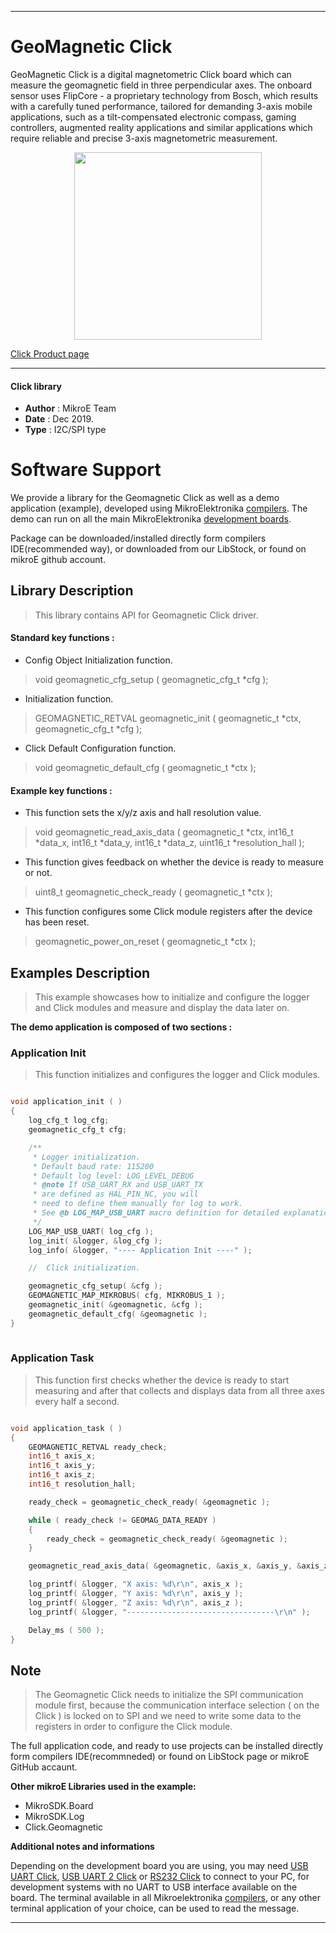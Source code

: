 

---
# GeoMagnetic Click

GeoMagnetic Click is a digital magnetometric Click board which can measure the geomagnetic field in three perpendicular axes. The onboard sensor uses FlipCore - a proprietary technology from Bosch, which results with a carefully tuned performance, tailored for demanding 3-axis mobile applications, such as a tilt-compensated electronic compass, gaming controllers, augmented reality applications and similar applications which require reliable and precise 3-axis magnetometric measurement.

<p align="center">
  <img src="https://download.mikroe.com/images/click_for_ide/geomagnetic_click.png" height=300px>
</p>

[Click Product page](https://www.mikroe.com/geomagnetic-click)

---


#### Click library 

- **Author**        : MikroE Team
- **Date**          : Dec 2019.
- **Type**          : I2C/SPI type


# Software Support

We provide a library for the Geomagnetic Click 
as well as a demo application (example), developed using MikroElektronika 
[compilers](https://shop.mikroe.com/compilers). 
The demo can run on all the main MikroElektronika [development boards](https://shop.mikroe.com/development-boards).

Package can be downloaded/installed directly form compilers IDE(recommended way), or downloaded from our LibStock, or found on mikroE github account. 

## Library Description

> This library contains API for Geomagnetic Click driver.

#### Standard key functions :

- Config Object Initialization function.
> void geomagnetic_cfg_setup ( geomagnetic_cfg_t *cfg ); 
 
- Initialization function.
> GEOMAGNETIC_RETVAL geomagnetic_init ( geomagnetic_t *ctx, geomagnetic_cfg_t *cfg );

- Click Default Configuration function.
> void geomagnetic_default_cfg ( geomagnetic_t *ctx );


#### Example key functions :

- This function sets the x/y/z axis and hall resolution value.
> void geomagnetic_read_axis_data ( geomagnetic_t *ctx, int16_t *data_x, int16_t *data_y, 
  int16_t *data_z, uint16_t *resolution_hall );
 
- This function gives feedback on whether the device is ready to measure or not.
> uint8_t geomagnetic_check_ready ( geomagnetic_t *ctx );

- This function configures some Click module registers after the device has been reset.
> geomagnetic_power_on_reset ( geomagnetic_t *ctx );

## Examples Description

> This example showcases how to initialize and configure the logger and Click modules and
  measure and display the data later on. 

**The demo application is composed of two sections :**

### Application Init 

> This function initializes and configures the logger and Click modules. 

```c

void application_init ( )
{
    log_cfg_t log_cfg;
    geomagnetic_cfg_t cfg;

    /** 
     * Logger initialization.
     * Default baud rate: 115200
     * Default log level: LOG_LEVEL_DEBUG
     * @note If USB_UART_RX and USB_UART_TX 
     * are defined as HAL_PIN_NC, you will 
     * need to define them manually for log to work. 
     * See @b LOG_MAP_USB_UART macro definition for detailed explanation.
     */
    LOG_MAP_USB_UART( log_cfg );
    log_init( &logger, &log_cfg );
    log_info( &logger, "---- Application Init ----" );

    //  Click initialization.

    geomagnetic_cfg_setup( &cfg );
    GEOMAGNETIC_MAP_MIKROBUS( cfg, MIKROBUS_1 );
    geomagnetic_init( &geomagnetic, &cfg );
    geomagnetic_default_cfg( &geomagnetic );
}
  
```

### Application Task

> This function first checks whether the device is ready to start measuring and after that
  collects and displays data from all three axes every half a second. 

```c

void application_task ( )
{
    GEOMAGNETIC_RETVAL ready_check;
    int16_t axis_x;
    int16_t axis_y;
    int16_t axis_z;
    int16_t resolution_hall;

    ready_check = geomagnetic_check_ready( &geomagnetic );

    while ( ready_check != GEOMAG_DATA_READY )
    {
        ready_check = geomagnetic_check_ready( &geomagnetic );
    }

    geomagnetic_read_axis_data( &geomagnetic, &axis_x, &axis_y, &axis_z, &resolution_hall );

    log_printf( &logger, "X axis: %d\r\n", axis_x );
    log_printf( &logger, "Y axis: %d\r\n", axis_y );
    log_printf( &logger, "Z axis: %d\r\n", axis_z );
    log_printf( &logger, "---------------------------------\r\n" );

    Delay_ms ( 500 );
} 

```

## Note

> The Geomagnetic Click needs to initialize the SPI communication module first, because the
  communication interface selection ( on the Click ) is locked on to SPI and we need to write
  some data to the registers in order to configure the Click module.

The full application code, and ready to use projects can be  installed directly form compilers IDE(recommneded) or found on LibStock page or mikroE GitHub accaunt.

**Other mikroE Libraries used in the example:** 

- MikroSDK.Board
- MikroSDK.Log
- Click.Geomagnetic

**Additional notes and informations**

Depending on the development board you are using, you may need 
[USB UART Click](https://shop.mikroe.com/usb-uart-click), 
[USB UART 2 Click](https://shop.mikroe.com/usb-uart-2-click) or 
[RS232 Click](https://shop.mikroe.com/rs232-click) to connect to your PC, for 
development systems with no UART to USB interface available on the board. The 
terminal available in all Mikroelektronika 
[compilers](https://shop.mikroe.com/compilers), or any other terminal application 
of your choice, can be used to read the message.



---
